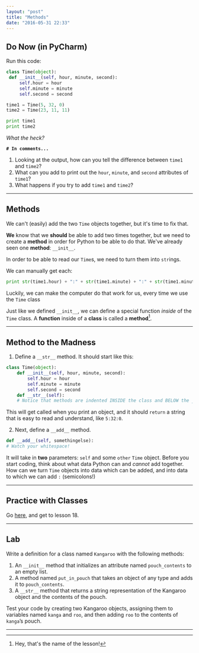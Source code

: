 ```yaml
---
layout: "post"
title: "Methods"
date: "2016-05-31 22:33"
---
```


## Do Now (in PyCharm)
Run this code:

```python
class Time(object):
 def __init__(self, hour, minute, second):
     self.hour = hour
     self.minute = minute
     self.second = second

time1 = Time(5, 32, 0)
time2 = Time(23, 11, 11)

print time1
print time2
```

_What the heck?_

**`# In comments...`**

1. Looking at the output, how can you tell the difference between `time1` and `time2`?
2. What can you add to print out the `hour`, `minute`, and `second` attributes of `time1`?
3. What happens if you try to add `time1` and `time2`?

---

## Methods
We can't (easily) add the two `Time` objects together, but it's time to fix that.

**We** know that we **should** be able to add two times together, but we need to create a **method** in order for Python to be able to do that. We've already seen one **method**: `__init__`.

In order to be able to read our `Time`s, we need to turn them into `str`ings.

We can manually get each:

```python
print str(time1.hour) + ":" + str(time1.minute) + ":" + str(time1.minute)
```

Luckily, we can make the computer do that work for us, every time we use the `Time` class

Just like we defined `__init__`, we can define a special function _inside_ of the `Time` class. A **function** inside of a **class** is called a **method**[^1].

[^1]: Hey, that's the name of the lesson!

---

## Method to the Madness
1. Define a `__str__` method. It should start like this:

```python
class Time(object):
    def __init__(self, hour, minute, second):
        self.hour = hour
        self.minute = minute
        self.second = second
    def __str__(self):
    # Notice that methods are indented INSIDE the class and BELOW the __init__ method.
```
This will get called when you print an object, and it should `return` a string that is easy to read and understand, like `5:32:0`.

2. Next, define a `__add__` method.

```python
def __add__(self, somethingelse):
# Watch your whitespace!
```

It will take in **two** parameters: `self` and some `other` `Time` object. Before you start coding, think about what data Python can and _cannot_ add together. How can we turn `Time` objects into data which can be added, and into data to which we can add `:` (semicolons!)

---

## Practice with Classes
Go [here](https://www.codecademy.com/en/courses/python-intermediate-en-WL8e4/0/1?curriculum_id=4f89dab3d788890003000096), and get to lesson 18.

---

## Lab
Write a definition for a class named `Kangaroo` with the following methods:

1. An `__init__` method that initializes an attribute named `pouch_contents` to an empty list.
2. A method named `put_in_pouch` that takes an object of any type and adds it to `pouch_contents`.
3. A `__str__` method that returns a string representation of the Kangaroo object and the contents of the pouch.

Test your code by creating two Kangaroo objects, assigning them to variables named `kanga` and `roo`, and then adding `roo` to the contents of `kanga`’s pouch.

---
